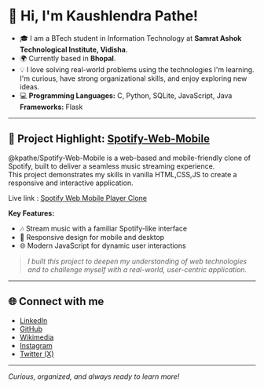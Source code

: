 # 👋 Hi, I'm Kaushlendra Pathe!

- 🎓 I am a BTech student in Information Technology at **Samrat Ashok Technological Institute, Vidisha**.
- 🌍 Currently based in **Bhopal**.
- 💡 I love solving real-world problems using the technologies I'm learning. I'm curious, have strong organizational skills, and enjoy exploring new ideas.
- 💻 **Programming Languages:** C, Python, SQLite, JavaScript, Java  
  **Frameworks:** Flask

---

## 🚀 Project Highlight: [Spotify-Web-Mobile](https://github.com/kpathe/Spotify-Web-Mobile)

@kpathe/Spotify-Web-Mobile is a web-based and mobile-friendly clone of Spotify, built to deliver a seamless music streaming experience.  
This project demonstrates my skills in vanilla HTML,CSS,JS to create a responsive and interactive application.

Live link : [Spotify Web Mobile Player Clone](https://spotify-clone-indol-nine.vercel.app/)

**Key Features:**
- 🎶 Stream music with a familiar Spotify-like interface
- 📱 Responsive design for mobile and desktop
- 🌐 Modern JavaScript for dynamic user interactions

> *I built this project to deepen my understanding of web technologies and to challenge myself with a real-world, user-centric application.*

---

## 🌐 Connect with me

- [LinkedIn](https://www.linkedin.com/in/kaushlendrapathe)
- [GitHub](https://github.com/kpathe)
- [Wikimedia](https://commons.wikimedia.org/wiki/User:Kaushlendrapathe)
- [Instagram](https://www.instagram.com/kaushlendrapathe/)
- [Twitter (X)](https://x.com/kaushpathe)

---

*Curious, organized, and always ready to learn more!*
